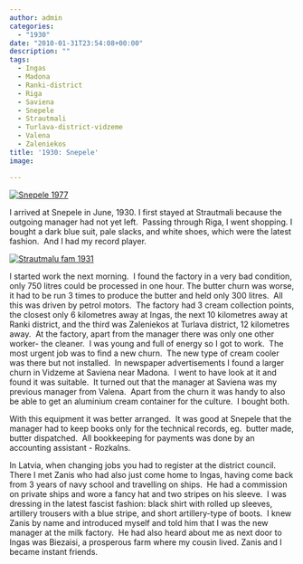 ```yaml
---
author: admin
categories:
  - "1930"
date: "2010-01-31T23:54:08+00:00"
description: ""
tags:
  - Ingas
  - Madona
  - Ranki-district
  - Riga
  - Saviena
  - Snepele
  - Strautmali
  - Turlava-district-vidzeme
  - Valena
  - Zaleniekos
title: '1930: Snepele'
image: 

---
```

[![Snepele 1977](http://farm3.static.flickr.com/2768/4320552826_b44014eb8b.jpg)](http://www.flickr.com/photos/64918212@N00/4320552826/ "Snepele 1977")

I arrived at Snepele in June, 1930. I first stayed at Strautmali because the outgoing manager had not yet left.  Passing through Riga, I went shopping. I bought a dark blue suit, pale slacks, and white shoes, which were the latest fashion.  And I had my record player.

[![Strautmalu fam 1931](http://farm5.static.flickr.com/4049/4271165336_1a21310177.jpg)](http://www.flickr.com/photos/64918212@N00/4271165336/ "Strautmalu fam 1931")

I started work the next morning.  I found the factory in a very bad condition, only 750 litres could be processed in one hour. The butter churn was worse, it had to be run 3 times to produce the butter and held only 300 litres.  All this was driven by petrol motors.  The factory had 3 cream collection points, the closest only 6 kilometres away at Ingas, the next 10 kilometres away at Ranki district, and the third was Zaleniekos at Turlava district, 12 kilometres away.  At the factory, apart from the manager there was only one other worker- the cleaner.  I was young and full of energy so I got to work.  The most urgent job was to find a new churn.  The new type of cream cooler was there but not installed.  In newspaper advertisements I found a larger churn in Vidzeme at Saviena near Madona.  I went to have look at it and found it was suitable.  It turned out that the manager at Saviena was my previous manager from Valena.  Apart from the churn it was handy to also be able to get an aluminium cream container for the culture.  I bought both.  

With this equipment it was better arranged.  It was good at Snepele that the manager had to keep books only for the technical records, eg.  butter made, butter dispatched.  All bookkeeping for payments was done by an accounting assistant - Rozkalns.

In Latvia, when changing jobs you had to register at the district council.  There I met Zanis who had also just come home to Ingas, having come back from 3 years of navy school and travelling on ships.  He had a commission on private ships and wore a fancy hat and two stripes on his sleeve.  I was dressing in the latest fascist fashion: black shirt with rolled up sleeves, artillery trousers with a blue stripe, and short artillery-type of boots.  I knew Zanis by name and introduced myself and told him that I was the new manager at the milk factory.  He had also heard about me as next door to Ingas was Biezaisi, a prosperous farm where my cousin lived. Zanis and I became instant friends.
